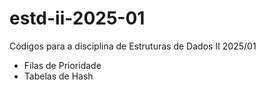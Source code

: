 # estd-ii-2025-01
Códigos para a disciplina de Estruturas de Dados II 2025/01

* Filas de Prioridade
* Tabelas de Hash
